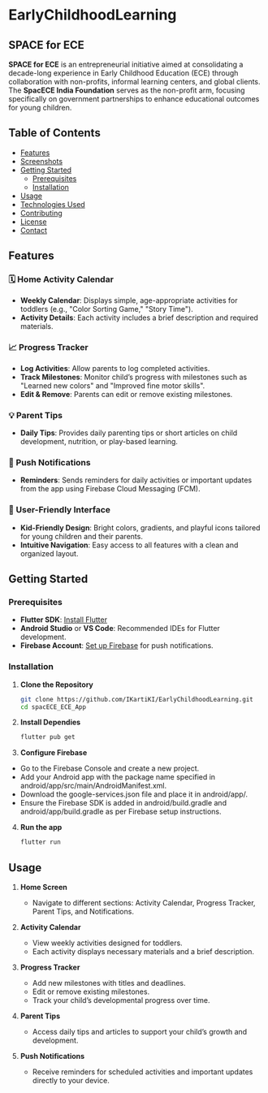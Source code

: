 # EarlyChildhoodLearning
## SPACE for ECE

**SPACE for ECE** is an entrepreneurial initiative aimed at consolidating a decade-long experience in Early Childhood Education (ECE) through collaboration with non-profits, informal learning centers, and global clients. The **SpacECE India Foundation** serves as the non-profit arm, focusing specifically on government partnerships to enhance educational outcomes for young children.

## Table of Contents
- [Features](#features)
- [Screenshots](#screenshots)
- [Getting Started](#getting-started)
  - [Prerequisites](#prerequisites)
  - [Installation](#installation)
- [Usage](#usage)
- [Technologies Used](#technologies-used)
- [Contributing](#contributing)
- [License](#license)
- [Contact](#contact)

## Features

### 🗓️ Home Activity Calendar
- **Weekly Calendar**: Displays simple, age-appropriate activities for toddlers (e.g., "Color Sorting Game," "Story Time").
- **Activity Details**: Each activity includes a brief description and required materials.

### 📈 Progress Tracker
- **Log Activities**: Allow parents to log completed activities.
- **Track Milestones**: Monitor child’s progress with milestones such as "Learned new colors" and "Improved fine motor skills".
- **Edit & Remove**: Parents can edit or remove existing milestones.

### 💡 Parent Tips
- **Daily Tips**: Provides daily parenting tips or short articles on child development, nutrition, or play-based learning.

### 🔔 Push Notifications
- **Reminders**: Sends reminders for daily activities or important updates from the app using Firebase Cloud Messaging (FCM).

### 📱 User-Friendly Interface
- **Kid-Friendly Design**: Bright colors, gradients, and playful icons tailored for young children and their parents.
- **Intuitive Navigation**: Easy access to all features with a clean and organized layout.

## Getting Started

### Prerequisites
- **Flutter SDK**: [Install Flutter](https://flutter.dev/docs/get-started/install)
- **Android Studio** or **VS Code**: Recommended IDEs for Flutter development.
- **Firebase Account**: [Set up Firebase](https://firebase.google.com/docs/flutter/setup) for push notifications.

### Installation

1. **Clone the Repository**
   ```bash
   git clone https://github.com/IKartiKI/EarlyChildhoodLearning.git
   cd spacECE_ECE_App
2. **Install Dependies**
   ```bash
   flutter pub get
3. **Configure Firebase**
  - Go to the Firebase Console and create a new project.
  - Add your Android app with the package name specified in android/app/src/main/AndroidManifest.xml.
  - Download the google-services.json file and place it in android/app/.
  - Ensure the Firebase SDK is added in android/build.gradle and android/app/build.gradle as per Firebase setup instructions.
4. **Run the app**
    ```bash
    flutter run
## Usage
1. **Home Screen**

    - Navigate to different sections: Activity Calendar, Progress Tracker, Parent Tips, and Notifications.
2. **Activity Calendar**

    - View weekly activities designed for toddlers.
    - Each activity displays necessary materials and a brief description.
3. **Progress Tracker**

    - Add new milestones with titles and deadlines.
    - Edit or remove existing milestones.
    - Track your child’s developmental progress over time.
4. **Parent Tips**

    - Access daily tips and articles to support your child’s growth and development.
5. **Push Notifications**
     - Receive reminders for scheduled activities and important updates directly to your device.

